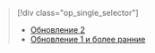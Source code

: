 > [!div class="op_single_selector"]
> * [Обновление 2](../articles/storsimple/storsimple-clone-volume-u2.md)
> * [Обновление 1 и более ранние](../articles/storsimple/storsimple-clone-volume.md)
> 
> 

